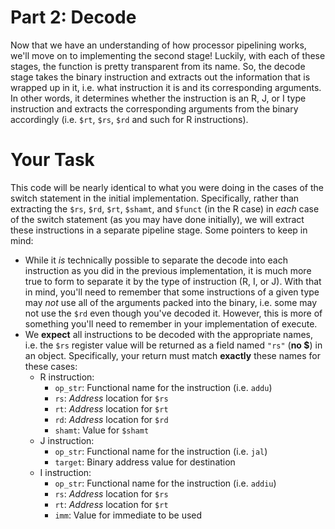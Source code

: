 # Part 2: Decode
Now that we have an understanding of how processor pipelining works, we'll move
on to implementing the second stage! Luckily, with each of these stages, the function
is pretty transparent from its name. So, the decode stage takes the binary 
instruction and extracts out the information that is wrapped up in it, i.e. what
instruction it is and its corresponding arguments. In other words, it determines
whether the instruction is an R, J, or I type instruction and extracts the 
corresponding arguments from the binary accordingly (i.e. `$rt`, `$rs`, `$rd` and such for R
instructions).

# Your Task
This code will be nearly identical to what you were doing in the cases of the 
switch statement in the initial implementation. Specifically, rather than extracting
the `$rs`, `$rd`, `$rt`, `$shamt`, and `$funct` (in the R case) in *each* case of the
switch statement (as you may have done initially), we will extract these instructions
in a separate pipeline stage. Some pointers to keep in mind:

- While it *is* technically possible to separate the decode into each instruction 
as you did in the previous implementation, it is much more true to form to separate it 
by the type of instruction (R, I, or J). With that in mind, you'll need to remember
that some instructions of a given type may *not* use all of the arguments packed into
the binary, i.e. some may not use the `$rd` even though you've decoded it. However,
this is more of something you'll need to remember in your implementation of execute.
- We **expect** all instructions to be decoded with the appropriate names, i.e. the
`$rs` register value will be returned as a field named `"rs"` (**no $**) in an object.
Specifically, your return must match **exactly** these names for these cases:
  - R instruction: 
    - `op_str`: Functional name for the instruction (i.e. `addu`)
    - `rs`: *Address* location for `$rs`
    - `rt`: *Address* location for `$rt`
    - `rd`: *Address* location for `$rd`
    - `shamt`: Value for `$shamt`
  - J instruction: 
    - `op_str`: Functional name for the instruction (i.e. `jal`)
    - `target`: Binary address value for destination
  - I instruction: 
    - `op_str`: Functional name for the instruction (i.e. `addiu`)
    - `rs`: *Address* location for `$rs`
    - `rt`: *Address* location for `$rt`
    - `imm`: Value for immediate to be used
